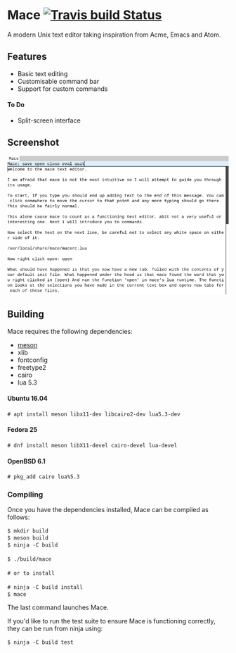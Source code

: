 # Mace [![Travis build Status](https://travis-ci.org/DandyHQ/mace.svg?branch=master)](https://travis-ci.org/DandyHQ/mace)

A modern Unix text editor taking inspiration from Acme, Emacs and
Atom.

## Features

* Basic text editing
* Customisable command bar
* Support for custom commands

#### To Do

* Split-screen interface

## Screenshot
![Screenshot](https://github.com/DandyHQ/mace/blob/master/docs/screenshot.png)

## Building

Mace requires the following dependencies:

 - [meson](https://github.com/mesonbuild/meson)
 - xlib
 - fontconfig
 - freetype2
 - cairo
 - lua 5.3
 
#### Ubuntu 16.04 

```
# apt install meson libx11-dev libcairo2-dev lua5.3-dev
```

#### Fedora 25 

```
# dnf install meson libX11-devel cairo-devel lua-devel
```

#### OpenBSD 6.1

```
# pkg_add cairo lua%5.3
```

### Compiling

Once you have the dependencies installed, Mace can be compiled as 
follows:

```
$ mkdir build
$ meson build
$ ninja -C build

$ ./build/mace

# or to install

# ninja -C build install
$ mace

```

The last command launches Mace.

If you'd like to run the test suite to ensure Mace is functioning 
correctly, they can be run from ninja using:

```
$ ninja -C build test
```
